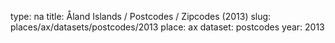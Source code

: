 type: na
title: Åland Islands / Postcodes / Zipcodes (2013)
slug: places/ax/datasets/postcodes/2013
place: ax
dataset: postcodes
year: 2013
